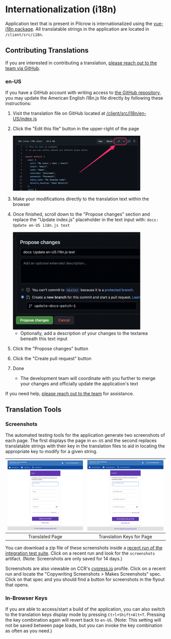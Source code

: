 # Internationalization (i18n)

Application text that is present in Pilcrow is internationalized using the [vue-i18n package](https://vue-i18n.intlify.dev/).  All translatable strings in the application are located in
`/client/src/i18n`.

## Contributing Translations

If you are interested in contributing a translation, [please reach out to the team via GitHub](https://github.com/MESH-Research/Pilcrow/discussions).

### en-US

If you have a GitHub account with writing access to [the GitHub repository](https://github.com/MESH-Research/Pilcrow), you may update the American English i18n.js file directly by following these instructions:

1. Visit the translation file on GitHub located at [/client/src/i18n/en-US/index.js](https://github.com/MESH-Research/Pilcrow/blob/master/client/src/i18n/en-US/index.js)
2. Click the "Edit this file" button in the upper-right of the page

      <img alt="Screenshot of the Edit this fill button on GitHub appearing after the Raw and Blame buttons and before the copy and delete buttons" src="./images/edit_button_location.png" style="width:400px">

3. Make your modifications directly to the translation text within the browser
4. Once finished, scroll down to the "Propose changes" section and replace the "Update index.js" placeholder in the text input with: `docs: Update en-US i18n.js text`

      <img alt="Screenshot of the Propose Changes section on GitHub showing the text input for the title and text area for the description" src="./images/propose_changes_section.png" style="width:400px">

    - Optionally, add a description of your changes to the textarea beneath this text input
5. Click the "Propose changes" button
6. Click the "Create pull request" button
7. Done
    - The development team will coordinate with you further to merge your changes and officially update the application's text

If you need help, [please reach out to the team](https://github.com/MESH-Research/Pilcrow/discussions) for assistance.

## Translation Tools

### Screenshots
The automated testing tools for the application generate two screenshots of each page.  The first displays the page in `en-US` and the second replaces   translatable strings with their key in the translation files to aid in locating the appropriate key to modify for a given string.

| ![Translated](./images/i18n-copy.png) | ![Keys](./images/i18n-keys.png) |
| :-----------------------------------: | :-----------------------------: |
| Translated Page            | Translation Keys for Page       |

You can download a zip file of these screenshots inside a [recent run of the integration test suite](https://github.com/MESH-Research/Pilcrow/actions/workflows/test-e2e.yml). Click on a recent run and look for the `screenshots` artifact.  (Note: Screenshots are only saved for 14 days.)

Screenshots are also viewable on CCR's [cypress.io](https://dashboard.cypress.io/projects/omnycq/runs) profile. Click on a recent run and locate the "Copywriting Screenshots > Makes Screenshots" spec.  Click on that spec and you should find a button for screenshots in the flyout that opens.

### In-Browser Keys

If you are able to access/start a build of the application, you can also switch to the translation keys display mode by pressing `Ctrl+Shift+Alt+T`.  Pressing the key combination again will revert back to `en-US`.  (Note: This setting will not be saved between page loads, but you can invoke the key combination as often as you need.)

